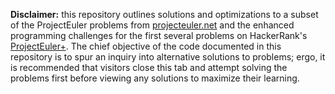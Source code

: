 **Disclaimer:** this repository outlines solutions and optimizations to a subset of the ProjectEuler problems from [projecteuler.net](projecteuler.net) and the enhanced programming challenges for the first several problems on HackerRank's [ProjectEuler+](https://www.hackerrank.com/contests/projecteuler/challenges). The chief objective of the code documented in this repository is to spur an inquiry into alternative solutions to problems; ergo, it is recommended that visitors close this tab and attempt solving the problems first before viewing any solutions to maximize their learning.
